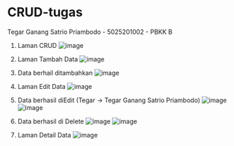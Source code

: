 # CRUD-tugas
Tegar Ganang Satrio Priambodo - 5025201002 - PBKK B

1. Laman CRUD
![image](https://user-images.githubusercontent.com/85062827/163937094-fec1bc3c-b22a-482f-86a5-69cd4f57a9ad.png)
2. Laman Tambah Data
![image](https://user-images.githubusercontent.com/85062827/163937173-a3376cad-0469-4330-9c57-dc273e55ebcf.png)

3. Data berhail ditambahkan
![image](https://user-images.githubusercontent.com/85062827/163937356-5a52cea2-5703-459f-9575-09a0c1abc44f.png)

4. Laman Edit Data
![image](https://user-images.githubusercontent.com/85062827/163937414-ff086527-7cfa-4349-acfa-6c88b4a3dbb6.png)

5. Data berhasil diEdit (Tegar -> Tegar Ganang Satrio Priambodo)
![image](https://user-images.githubusercontent.com/85062827/163937550-44ee4387-5e8a-4774-bfcb-0cd4c2aa2fda.png)
![image](https://user-images.githubusercontent.com/85062827/163937625-d4d3a022-57ae-4d88-a9f2-b3d24b4d73d3.png)

6. Data berhasil di Delete
![image](https://user-images.githubusercontent.com/85062827/163937671-cf19a784-6000-4635-8972-4b19d24fe593.png)
![image](https://user-images.githubusercontent.com/85062827/163937709-fbb4c44c-08cd-4971-ac68-b9ecd59a351d.png)

7. Laman Detail Data
![image](https://user-images.githubusercontent.com/85062827/163937044-0b1290d9-c8c2-4fef-92cf-19b41d60a59f.png)
